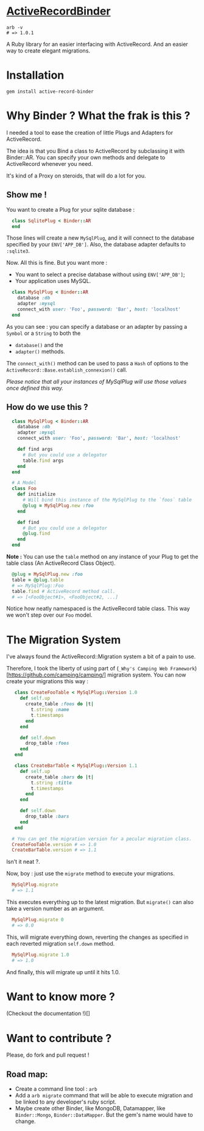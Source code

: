 [ActiveRecordBinder](https://rubygems.org/gems/active-record-binder)
============
```
arb -v
# => 1.0.1
```
A Ruby library for an easier interfacing with ActiveRecord. And an easier way to create elegant migrations.

# Installation
`gem install active-record-binder`

# Why Binder ? What the frak is this ?
I needed a tool to ease the creation of little Plugs and Adapters for ActiveRecord.

The idea is that you Bind a class to ActiveRecord by subclassing it with Binder::AR.
You can specify your own methods and delegate to ActiveRecord whenever you need.

It's kind of a Proxy on steroids, that will do a lot for you.

## Show me !
You want to create a Plug for your sqlite database :

```ruby
  class SqlitePlug < Binder::AR
  end
```

Those lines will create a new `MySqlPlug`, and it will connect to the database specified by your `ENV['APP_DB']`.
Also, the database adapter defaults to `:sqlite3`.

Now. All this is fine. But you want more :
* You want to select a precise database without using `ENV['APP_DB']`;
* Your application uses MySQL.

```ruby
  class MySqlPlug < Binder::AR
    database :db
    adapter :mysql
    connect_with user: 'Foo', password: 'Bar', host: 'localhost'
  end
```

As you can see : you can specify a database or an adapter by passing a `Symbol` or a `String` to both the
* `database()` and the
* `adapter()` methods.

The `connect_with()` method can be used to pass a `Hash` of options to the `ActiveRecord::Base.establish_connexion()` call.

_Please notice that all your instances of MySqlPlug will use those values once defined this way._

## How do we use this ?

```ruby
  class MySqlPlug < Binder::AR
    database :db
    adapter :mysql
    connect_with user: 'Foo', password: 'Bar', host: 'localhost'

    def find args
      # But you could use a delegator
      table.find args
    end
  end

  # A Model
  class Foo
    def initialize
      # Will bind this instance of the MySqlPlug to the `foos` table
      @plug = MySqlPlug.new :foo
    end

    def find
      # But you could use a delegator
      @plug.find
    end
  end
```

**Note :** You can use the `table` method on any instance of your Plug to get the table class (An ActiveRecord Class Object).

```ruby
  @plug = MySqlPlug.new :foo
  table = @plug.table
  # => MySqlPlug::Foo
  table.find # ActiveRecord method call.
  # => [<FooObject#1>, <FooObject#2, ...]
```

Notice how neatly namespaced is the ActiveRecord table class. This way we won't step over our `Foo` model.

# The Migration System

I've always found the ActiveRecord::Migration system a bit of a pain to use.

Therefore, I took the liberty of using part of (`_Why's Camping Web Framework`)[https://github.com/camping/camping/] migration system.
You can now create your migrations this way :

```ruby
   class CreateFooTable < MySqlPlug::Version 1.0
     def self.up
       create_table :foos do |t|
         t.string :name
         t.timestamps
       end
     end

     def self.down
       drop_table :foos
     end
   end

   class CreateBarTable < MySqlPlug::Version 1.1
     def self.up
       create_table :bars do |t|
         t.string :title
         t.timestamps
       end
     end

     def self.down
       drop_table :bars
     end
   end

  # You can get the migration version for a pecular migration class.
  CreateFooTable.version # => 1.0
  CreateBarTable.version # => 1.1
```

Isn't it neat ?.

Now, boy : just use the `migrate` method to execute your migrations.

```ruby
  MySqlPlug.migrate
  # => 1.1
```
This executes everything up to the latest migration.
But `migrate()` can also take a version number as an argument.

```ruby
  MySqlPlug.migrate 0
  # => 0.0
```
This, will migrate everything down, reverting the changes as specified in each reverted migration `self.down` method.
```ruby
  MySqlPlug.migrate 1.0
  # => 1.0
```
And finally, this will migrate up until it hits 1.0.

# Want to know more ?
(Checkout the documentation !)[]

# Want to contribute ?
Please, do fork and pull request !

## Road map:
* Create a command line tool : `arb`
* Add a `arb migrate` command that will be able to execute migration and be linked to any developer's ruby script.
* Maybe create other Binder, like MongoDB, Datamapper, like `Binder::Mongo`, `Binder::DataMapper`. But the gem's name would have to change.

